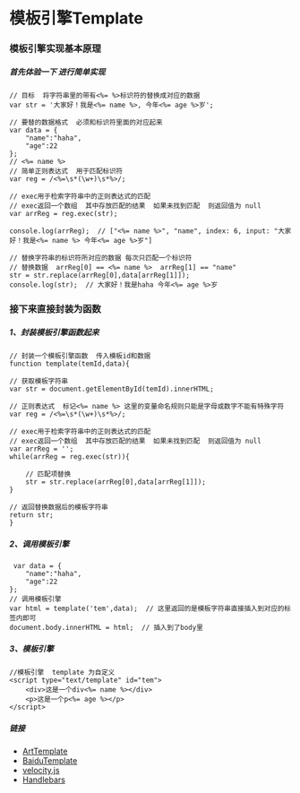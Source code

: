 # 模板引擎Template
### 模板引擎实现基本原理
##### 首先体验一下  进行简单实现
    // 目标  将字符串里的带有<%= %>标识符的替换成对应的数据 
    var str = '大家好！我是<%= name %>, 今年<%= age %>岁';
    
    // 要替的数据格式  必须和标识符里面的对应起来
    var data = {
        "name":"haha",
        "age":22
    };
    // <%= name %> 
    // 简单正则表达式  用于匹配标识符
    var reg = /<%=\s*(\w+)\s*%>/;
    
    // exec用于检索字符串中的正则表达式的匹配
    // exec返回一个数组  其中存放匹配的结果  如果未找到匹配  则返回值为 null
    var arrReg = reg.exec(str);
    
    console.log(arrReg);  // ["<%= name %>", "name", index: 6, input: "大家好！我是<%= name %> 今年<%= age %>岁"]
    
    // 替换字符串的标识符所对应的数据 每次只匹配一个标识符 
    // 替换数据  arrReg[0] == <%= name %>  arrReg[1] == "name"
    str = str.replace(arrReg[0],data[arrReg[1]]);
    console.log(str);  // 大家好！我是haha 今年<%= age %>岁
### 接下来直接封装为函数

##### 1、封装模板引擎函数起来
    // 封装一个模板引擎函数  传入模板id和数据
    function template(temId,data){
    
    // 获取模板字符串
    var str = document.getElementById(temId).innerHTML;
    
    // 正则表达式  标记<%= name %> 这里的变量命名规则只能是字母或数字不能有特殊字符
    var reg = /<%=\s*(\w+)\s*%>/;
    
    // exec用于检索字符串中的正则表达式的匹配
    // exec返回一个数组  其中存放匹配的结果  如果未找到匹配  则返回值为 null
    var arrReg = '';
    while(arrReg = reg.exec(str)){

        // 匹配项替换
        str = str.replace(arrReg[0],data[arrReg[1]]);
    }

    // 返回替换数据后的模板字符串
    return str;
    }
##### 2、调用模板引擎
     var data = {
        "name":"haha",
        "age":22
    };
    // 调用模板引擎
    var html = template('tem',data);  // 这里返回的是模板字符串直接插入到对应的标签内即可
    document.body.innerHTML = html;  // 插入到了body里
##### 3、模板引擎
    //模板引擎  template 为自定义
    <script type="text/template" id="tem">
        <div>这是一个div<%= name %></div>
        <p>这是一个p<%= age %></p>
    </script>

##### 链接

- [ArtTemplate](https://github.com/aui/artTemplate)
- [BaiduTemplate](http://tangram.baidu.com/BaiduTemplate/)
- [velocity.js](https://github.com/shepherdwind/velocity.js/)
- [Handlebars](http://handlebarsjs.com/)